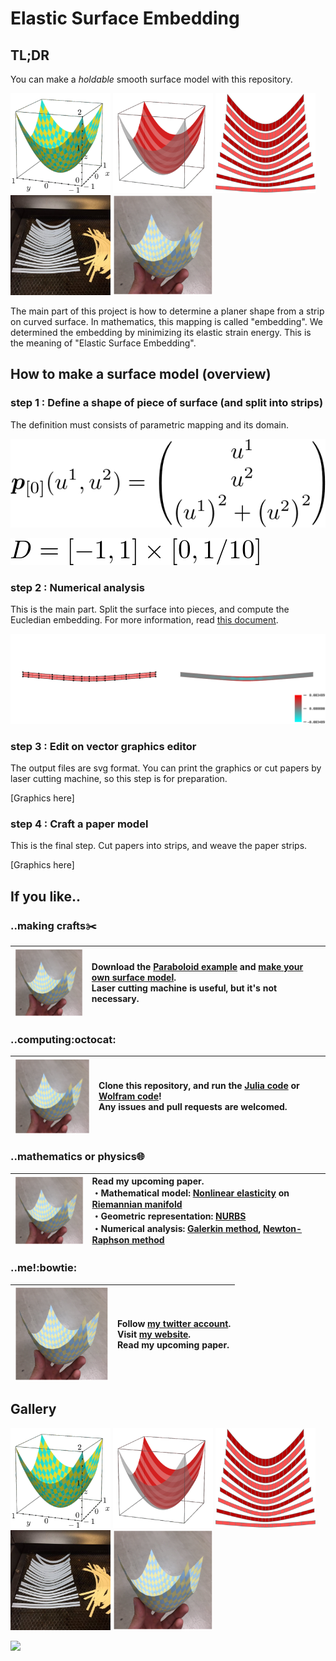# Elastic Surface Embedding

## TL;DR
You can make a *holdable* smooth surface model with this repository.

<img src="img/Paraboloid1.png" width="160"> <img src="img/Paraboloid2.png" width="160"> <img src="img/Paraboloid3.png" width="160"> <img src="img/Paraboloid4.jpg" width="160"> <img src="img/Paraboloid5.png" width="160">

The main part of this project is how to determine a planer shape from a strip on curved surface.
In mathematics, this mapping is called "embedding".
We determined the embedding by minimizing its elastic strain energy.
This is the meaning of "Elastic Surface Embedding".

## How to make a surface model (overview)
### step 1 : Define a shape of piece of surface (and split into strips)
The definition must consists of parametric mapping and its domain.

![](img/Paraboloid-parametricmapping.png)

![](img/Paraboloid-domain.png)

### step 2 : Numerical analysis
This is the main part.
Split the surface into pieces, and compute the Eucledian embedding.
For more information, read [this document](/Julia/HowToRunJuliaCode.md).

<img src="img/NurbsStrain.png" width="800">

### step 3 : Edit on vector graphics editor
The output files are svg format.
You can print the graphics or cut papers by laser cutting machine, so this step is for preparation.

[Graphics here]

### step 4 : Craft a paper model
This is the final step.
Cut papers into strips, and weave the paper strips.

[Graphics here]


## If you like..
### ..making crafts:scissors:
| <img src="img/Paraboloid5.png" align="top" width="150"> | Download the [Paraboloid example](/Example/Paraboloid.pdf) and [make your own surface model](Example/HowToMakePaperModel.md). <br> Laser cutting machine is useful, but it's not necessary. |
| --- | :-- |

### ..computing:octocat:
| <img src="img/Paraboloid5.png" align="top" width="150"> | Clone this repository, and run the [Julia code](/Julia/HowToRunJuliaCode.md) or [Wolfram code](/Wolfram/HowToRunWolframCode.md)! <br> Any issues and pull requests are welcomed. |
| --- | :-- |

### ..mathematics or physics:globe_with_meridians:
| <img src="img/Paraboloid5.png" align="top" width="150"> | Read my upcoming paper. <br> ・Mathematical model: [Nonlinear elasticity](https://www.sciencedirect.com/topics/engineering/geometric-nonlinearity) on [Riemannian manifold](https://en.m.wikipedia.org/wiki/Riemannian_manifold) <br> ・Geometric representation: [NURBS](https://en.wikipedia.org/wiki/Non-uniform_rational_B-spline) <br> ・Numerical analysis: [Galerkin method](https://en.wikipedia.org/wiki/Galerkin_method), [Newton-Raphson method](https://en.wikipedia.org/wiki/Newton%27s_method) |
| --- | :-- |

### ..me!:bowtie:
| <img src="img/Paraboloid5.png" align="top" width="150"> | Follow [my twitter account](https://twitter.com/Hyrodium). <br> Visit [my website](https://hyrodium.github.io/Profile). <br> Read my upcoming paper. |
| --- | :-- |


## Gallery
<img src="img/Paraboloid1.png" width="160"> <img src="img/Paraboloid2.png" width="160"> <img src="img/Paraboloid3.png" width="160"> <img src="img/Paraboloid4.jpg" width="160"> <img src="img/Paraboloid5.png" width="160">

<img src="img/CatenoidHelicoid.gif" width="400">
